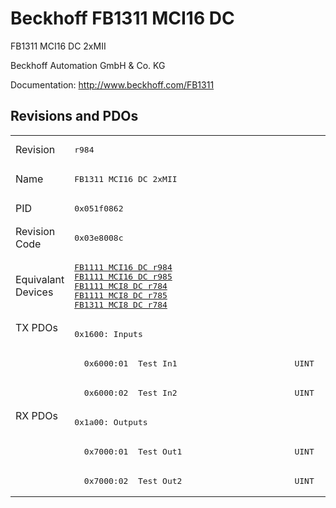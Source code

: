 # Beckhoff FB1311 MCI16 DC

FB1311 MCI16 DC 2xMII

Beckhoff Automation GmbH & Co. KG

Documentation: <a href="http://www.beckhoff.com/FB1311">http://www.beckhoff.com/FB1311</a>

## Revisions and PDOs
<table>
<tr >
<td class="first">Revision</td>
<td ><pre>r984</pre></td>
</tr>
<tr >
<td class="first">Name</td>
<td ><pre>FB1311 MCI16 DC 2xMII</pre></td>
</tr>
<tr >
<td class="first">PID</td>
<td ><pre>0x051f0862</pre></td>
</tr>
<tr >
<td class="first">Revision Code</td>
<td ><pre>0x03e8008c</pre></td>
</tr>
<tr >
<td class="first">Equivalant Devices</td>
<td ><pre><a href="FB1111+MCI16+DC">FB1111 MCI16 DC r984</a><br/><a href="FB1111+MCI16+DC">FB1111 MCI16 DC r985</a><br/><a href="FB1111+MCI8+DC">FB1111 MCI8 DC r784</a><br/><a href="FB1111+MCI8+DC">FB1111 MCI8 DC r785</a><br/><a href="FB1311+MCI8+DC">FB1311 MCI8 DC r784</a></pre></td>
</tr>
<tr class="txpdo pdosection">
<td class="first" rowspan=3 valign=top>TX PDOs</td>
<td><pre>0x1600: Inputs</pre></td>
<td></td>
</tr>
<tr class="txpdo">
<td ><pre>  0x6000:01  Test In1                        UINT</pre></td>
</tr>
<tr class="txpdo">
<td ><pre>  0x6000:02  Test In2                        UINT</pre></td>
</tr>
<tr class="rxpdo pdosection">
<td class="first" rowspan=3 valign=top>RX PDOs</td>
<td><pre>0x1a00: Outputs</pre></td>
<td></td>
</tr>
<tr class="rxpdo">
<td ><pre>  0x7000:01  Test Out1                       UINT</pre></td>
</tr>
<tr class="rxpdo">
<td ><pre>  0x7000:02  Test Out2                       UINT</pre></td>
</tr>
</table>
